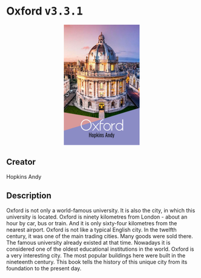 
# Oxford <kbd>v3.3.1</kbd>

<center>
  <img src="./cover-1024.jpg"/>
</center>

## Creator
Hopkins Andy

## Description
Oxford is not only a world-famous university. It is also the city, in which this university is located. Oxford is ninety kilometres from London - about an hour by car, bus or train. And it is only sixty-four kilometres from the nearest airport. Oxford is not like a typical English city. In the twelfth century, it was one of the main trading cities. Many goods were sold there. The famous university already existed at that time. Nowadays it is considered one of the oldest educational institutions in the world. Oxford is a very interesting city. The most popular buildings here were built in the nineteenth century. This book tells the history of this unique city from its foundation to the present day. 
